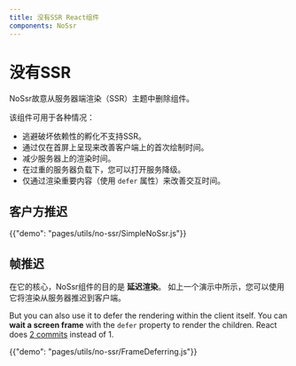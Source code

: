 ```yaml
---
title: 没有SSR React组件
components: NoSsr
---
```

# 没有SSR

<p class="description">NoSsr故意从服务器端渲染（SSR）主题中删除组件。</p>

该组件可用于各种情况：

- 逃避破坏依赖性的孵化不支持SSR。
- 通过仅在首屏上呈现来改善客户端上的首次绘制时间。
- 减少服务器上的渲染时间。
- 在过重的服务器负载下，您可以打开服务降级。
- 仅通过渲染重要内容（使用 `defer` 属性）来改善交互时间。

## 客户方推迟

{{"demo": "pages/utils/no-ssr/SimpleNoSsr.js"}}

## 帧推迟

在它的核心，NoSsr组件的目的是 **延迟渲染**。 如上一个演示中所示，您可以使用它将渲染从服务器推迟到客户端。

But you can also use it to defer the rendering within the client itself. You can **wait a screen frame** with the `defer` property to render the children. React does [2 commits](https://reactjs.org/docs/strict-mode.html#detecting-unexpected-side-effects) instead of 1.

{{"demo": "pages/utils/no-ssr/FrameDeferring.js"}}